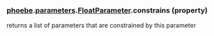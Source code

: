 ### [phoebe](phoebe.md).[parameters](phoebe.parameters.md).[FloatParameter](phoebe.parameters.FloatParameter.md).constrains (property)




returns a list of parameters that are constrained by this parameter

